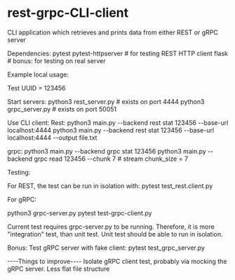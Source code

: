 # rest-grpc-CLI-client
CLI application which retrieves and prints data from either REST or gRPC server

Dependencies:
pytest
pytest-httpserver     # for testing REST HTTP client
flask                 # bonus: for testing on real server

Example local usage:

Test UUID = 123456

Start servers:
python3 rest_server.py   # exists on port 4444
python3 grpc_server.py   # exists on port 50051

Use CLI client:
Rest:
python3 main.py --backend rest stat 123456 --base-url localhost:4444
python3 main.py --backend rest stat 123456 --base-url localhost:4444 --output file.txt

grpc:
python3 main.py --backend grpc stat 123456
python3 main.py --backend grpc read 123456 --chunk 7  # stream chunk_size = 7

Testing:

For REST, the test can be run in isolation with:
pytest test_rest.client.py

For gRPC:

python3 grpc-server.py
pytest test-grpc-client.py

Current test requires grpc-server.py to be running.
Therefore, it is more "integration" test, than unit test.
Unit test should be able to run in isolation.

Bonus:
Test gRPC server with fake client:
pytest test_grpc_server.py


----Things to improve----
Isolate gRPC client test, probably via mocking the gRPC server.
Less flat file structure
